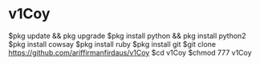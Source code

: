 # v1Coy
$pkg update && pkg upgrade
$pkg install python && pkg install python2
$pkg install cowsay
$pkg install ruby
$pkg install git
$git clone https://github.com/ariffirmanfirdaus/v1Coy
$cd v1Coy
$chmod 777 v1Coy

